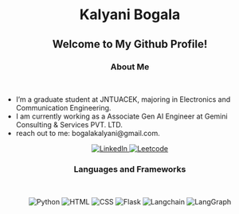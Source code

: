 <h1 align = "center">Kalyani Bogala</h1>

<h2 align="center">Welcome to My Github Profile!</h2>

<h3 align="center"> <b>About Me</b> </h3>
<br/>
<ul>
  <li>I’m a graduate student at JNTUACEK, majoring in Electronics and Communication Engineering.</li>
  <li>I am currently working as a Associate Gen AI Engineer at Gemini Consulting & Services PVT. LTD.</li>
  <li>reach out to me: bogalakalyani@gmail.com.</li>
</ul>
<div align="center">
<a href="https://www.linkedin.com/in/bogala-kalyani/" target="_blank"> 
  <img src="https://img.shields.io/badge/linkedin-%230077B5.svg?style=for-the-badge&logo=linkedin&logoColor=white" alt="LinkedIn"> 
</a>
<a href="https://leetcode.com/u/bogalakalyani/" target="_blank"> 
  <img src="https://img.shields.io/badge/LeetCode-FFA116?style=for-the-badge&logo=leetcode&logoColor=white" alt="Leetcode"> 
</a>
  
</div>

<h3 align="center"> <b>Languages and Frameworks</b> </h3>
<br/>
<p align="center">
  <img src="https://img.shields.io/badge/python%20-%231572B6.svg?&style=for-the-badge&logo=python&logoColor=white" alt="Python">
  <img src="https://img.shields.io/badge/html%20-%231572B6.svg?&style=for-the-badge&logo=html5&logoColor=white" alt="HTML">
  <img src="https://img.shields.io/badge/css%20-%231572B6.svg?&style=for-the-badge&logo=css3&logoColor=white" alt="CSS">
  <img src="https://img.shields.io/badge/flask%20-%231572B6.svg?&style=for-the-badge&logo=flask&logoColor=white" alt="Flask">
  <img src="https://img.shields.io/badge/LangChain-%231572B6.svg?style=for-the-badge&logo=langchain&logoColor=white" 
  alt="Langchain">
  <img src="https://img.shields.io/badge/LangGraph-%231572B6.svg?style=for-the-badge&logo=langgraph&logoColor=white" 
  alt="LangGraph">
  <br/>
  <br/>
</p>

